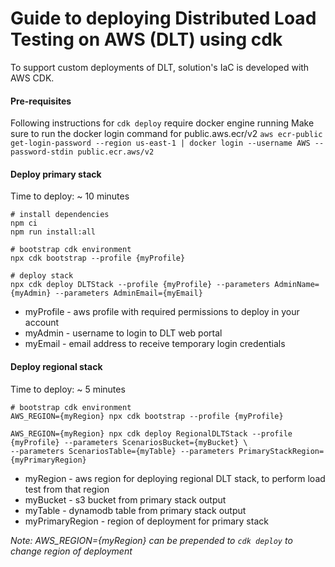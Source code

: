 # Guide to deploying Distributed Load Testing on AWS (DLT) using cdk

To support custom deployments of DLT, solution's IaC is developed with AWS CDK.

#### Pre-requisites
Following instructions for `cdk deploy` require docker engine running
Make sure to run the docker login command for public.aws.ecr/v2
`aws ecr-public get-login-password --region us-east-1 | docker login --username AWS --password-stdin public.ecr.aws/v2`

#### Deploy primary stack
Time to deploy: ~ 10 minutes

```shell
# install dependencies
npm ci
npm run install:all

# bootstrap cdk environment
npx cdk bootstrap --profile {myProfile}

# deploy stack
npx cdk deploy DLTStack --profile {myProfile} --parameters AdminName={myAdmin} --parameters AdminEmail={myEmail}
```
- myProfile - aws profile with required permissions to deploy in your account
- myAdmin - username to login to DLT web portal
- myEmail - email address to receive temporary login credentials

#### Deploy regional stack
Time to deploy: ~ 5 minutes

```shell
# bootstrap cdk environment
AWS_REGION={myRegion} npx cdk bootstrap --profile {myProfile}

AWS_REGION={myRegion} npx cdk deploy RegionalDLTStack --profile {myProfile} --parameters ScenariosBucket={myBucket} \
--parameters ScenariosTable={myTable} --parameters PrimaryStackRegion={myPrimaryRegion}
```
- myRegion - aws region for deploying regional DLT stack, to perform load test from that region
- myBucket - s3 bucket from primary stack output
- myTable - dynamodb table from primary stack output
- myPrimaryRegion - region of deployment for primary stack

_Note: AWS_REGION={myRegion} can be prepended to `cdk deploy` to change region of deployment_




